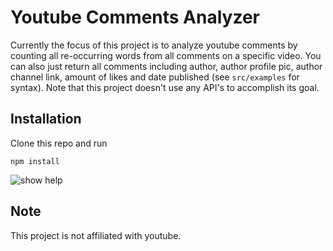 # Youtube Comments Analyzer
Currently the focus of this project is to analyze youtube comments by counting all re-occurring words from all comments on a specific video.
You can also just return all comments including author, author profile pic, author channel link,  amount of likes and date published (see `src/examples` for syntax).
Note that this project doesn't use any API's to accomplish its goal.

## Installation
Clone this repo and run
```
npm install
```
![show help](https://i.imgur.com/rsnGitN.png)

## Note
This project is not affiliated with youtube.